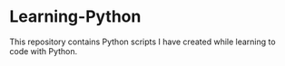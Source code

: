 Learning-Python
===============

This repository contains Python scripts I have created while learning to code with Python.
